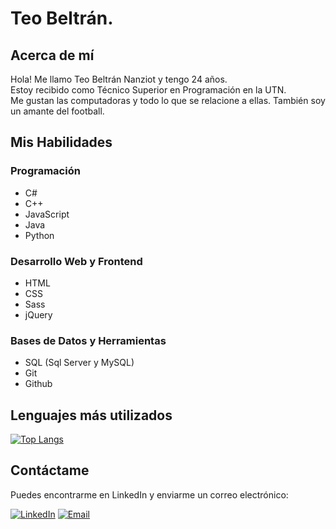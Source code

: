 # Teo Beltrán.

## Acerca de mí
Hola! Me llamo Teo Beltrán Nanziot y tengo 24 años.  
Estoy recibido como Técnico Superior en Programación en la UTN.  
Me gustan las computadoras y todo lo que se relacione a ellas. También soy un amante del football.  

## Mis Habilidades
### Programación

- C#
- C++
- JavaScript
- Java
- Python

### Desarrollo Web y Frontend

- HTML
- CSS
- Sass
- jQuery


### Bases de Datos y Herramientas

- SQL (Sql Server y MySQL)
- Git
- Github


## Lenguajes más utilizados

[![Top Langs](https://github-readme-stats.vercel.app/api/top-langs/?username=TeoBeltran&layout=compact&theme=radical)](https://github.com/TeoBeltran)


## Contáctame

Puedes encontrarme en LinkedIn y enviarme un correo electrónico:

[![LinkedIn](https://img.shields.io/badge/LinkedIn-Connect-blue)](https://www.linkedin.com/in/teo-beltr%C3%A1n-nanziot-392346183/)
[![Email](https://img.shields.io/badge/Email-Contact-red)](mailto:teo.belnan@gmail.com)

